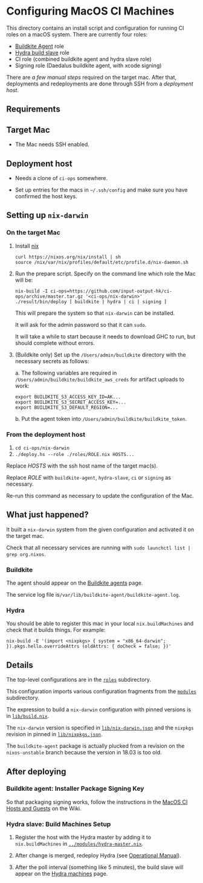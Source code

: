 # Configuring MacOS CI Machines

This directory contains an install script and configuration for
running CI roles on a macOS system. There are currently four roles:

 * [Buildkite Agent][agents] role
 * [Hydra build slave][machines] role
 * CI role (combined buildkite agent and hydra slave role)
 * Signing role (Daedalus buildkite agent, with xcode signing)


There are *a few manual steps* required on the target mac. After that,
deployments and redeployments are done through SSH from a *deployment
host*.

[agents]: https://buildkite.com/organizations/input-output-hk/agents
[machines]: https://hydra.iohk.io/machines

## Requirements

## Target Mac

* The Mac needs SSH enabled.

## Deployment host

* Needs a clone of `ci-ops` somewhere.

* Set up entries for the macs in `~/.ssh/config` and make sure you
  have confirmed the host keys.

## Setting up `nix-darwin`

### On the target Mac

1. Install [nix](https://nixos.org/nix/)

       curl https://nixos.org/nix/install | sh
       source /nix/var/nix/profiles/default/etc/profile.d/nix-daemon.sh

2. Run the prepare script. Specify on the command line which role the
   Mac will be:

       nix-build -I ci-ops=https://github.com/input-output-hk/ci-ops/archive/master.tar.gz '<ci-ops/nix-darwin>'
       ./result/bin/deploy [ buildkite | hydra | ci | signing ]

   This will prepare the system so that `nix-darwin` can be installed.

   It will ask for the admin password so that it can `sudo`.

   It will take a while to start because it needs to download GHC to
   run, but should complete without errors.

3. (Buildkite only) Set up the `/Users/admin/buildkite` directory with
   the necessary secrets as follows:

   a. The following variables are required in
      `/Users/admin/buildkite/buildkite_aws_creds` for artifact uploads
      to work:

      ```
      export BUILDKITE_S3_ACCESS_KEY_ID=AK...
      export BUILDKITE_S3_SECRET_ACCESS_KEY=...
      export BUILDKITE_S3_DEFAULT_REGION=...
      ```

   b. Put the agent token into `/Users/admin/buildkite/buildkite_token`.


### From the deployment host

1. `cd ci-ops/nix-darwin`
2. `./deploy.hs --role ./roles/ROLE.nix HOSTS...`

Replace *HOSTS* with the ssh host name of the target mac(s).

Replace *ROLE* with `buildkite-agent`, `hydra-slave`, `ci` or `signing` as necessary.

Re-run this command as necessary to update the configuration of the Mac.

## What just happened?

It built a `nix-darwin` system from the given configuration and
activated it on the target mac.

Check that all necessary services are running with
`sudo launchctl list | grep org.nixos`.

### Buildkite

The agent should appear on the [Buildkite agents][agents] page.

The service log file is`/var/lib/buildkite-agent/buildkite-agent.log`.

### Hydra

You should be able to register this mac in your local `nix.buildMachines` and check that it builds things. For example:

    nix-build -E '(import <nixpkgs> { system = "x86_64-darwin"; }).pkgs.hello.overrideAttrs (oldAttrs: { doCheck = false; })'

## Details

The top-level configurations are in the [`roles`](./roles/)
subdirectory.

This configuration imports various configuration fragments from the
[`modules`](./modules/) subdirectory.

The expression to build a `nix-darwin` configuration with pinned
versions is in [`lib/build.nix`](./lib/build.nix).

The `nix-darwin` version is specified in
[`lib/nix-darwin.json`](./lib/nix-darwin.json) and the `nixpkgs`
revision in pinned in [`lib/nixpkgs.json`](./lib/nixpkgs.json).

The `buildkite-agent` package is actually plucked from a revision on
the `nixos-unstable` branch because the version in 18.03 is too old.

## After deploying

### Buildkite agent: Installer Package Signing Key

So that packaging signing works, follow the instructions in the
[MacOS CI Hosts and Guests][1] on the Wiki.

[1]: https://github.com/input-output-hk/internal-documentation/wiki/MacOS-CI-Host-and-Guests

### Hydra slave: Build Machines Setup

1. Register the host with the Hydra master by adding it to
   `nix.buildMachines` in
   [`../modules/hydra-master.nix`](../modules/hydra-master.nix).

2. After change is merged, redeploy Hydra (see [Operational Manual](https://github.com/input-output-hk/internal-documentation/wiki/Operational-Manual#hydraiohkio-and-ci-mainnet-deployer)).

3. After the poll interval (something like 5 minutes), the build slave will appear on the [Hydra machines][machines] page.
